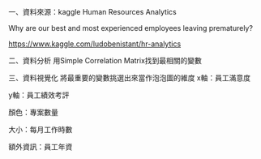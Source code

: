 一、資料來源：kaggle
Human Resources Analytics 

Why are our best and most experienced employees leaving prematurely?

https://www.kaggle.com/ludobenistant/hr-analytics

二、資料分析
用Simple Correlation Matrix找到最相關的變數

三、資料視覺化
將最重要的變數挑選出來當作泡泡圖的維度
x軸：員工滿意度

y軸：員工績效考評

顏色：專案數量

大小：每月工作時數

額外資訊：員工年資

